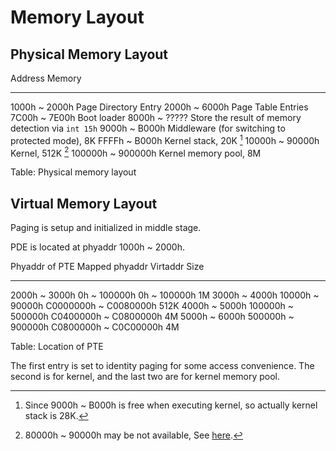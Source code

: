 # Memory Layout

## Physical Memory Layout

Address                 Memory
---------------------   ------------------------------
1000h ~ 2000h           Page Directory Entry
2000h ~ 6000h           Page Table Entries
7C00h ~ 7E00h           Boot loader
8000h ~ ?????           Store the result of memory detection via `int 15h`
9000h ~ B000h           Middleware (for switching to protected mode), 8K
FFFFh ~ B000h           Kernel stack, 20K [^1]
10000h ~ 90000h         Kernel, 512K [^2]
100000h ~ 900000h       Kernel memory pool, 8M

Table: Physical memory layout

[^1]: Since 9000h ~ B000h is free when executing kernel, so actually kernel stack is 28K.
[^2]: 80000h ~ 90000h may be not available, See [here](http://wiki.osdev.org/Memory\_Map\_(x86)).

## Virtual Memory Layout

Paging is setup and initialized in middle stage. 

PDE is located at phyaddr 1000h ~ 2000h. 

Phyaddr of PTE        Mapped phyaddr       Virtaddr                 Size
----------------      -------------------  -----------------------  -------
2000h ~ 3000h         0h ~ 100000h         0h ~ 100000h             1M
3000h ~ 4000h         10000h ~ 90000h      C0000000h ~ C0080000h    512K
4000h ~ 5000h         100000h ~ 500000h    C0400000h ~ C0800000h    4M 
5000h ~ 6000h         500000h ~ 900000h    C0800000h ~ C0C00000h    4M

Table: Location of PTE

The first entry is set to identity paging for some access convenience. The second is for kernel, and the last two are for kernel memory pool.
